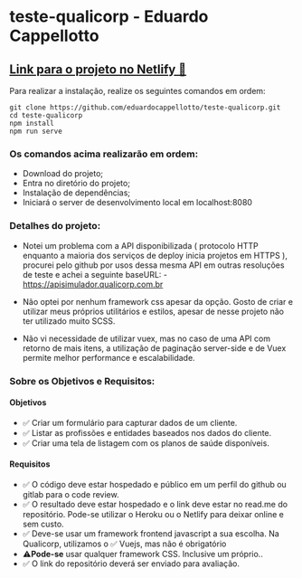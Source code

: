 
# teste-qualicorp - Eduardo Cappellotto

## [Link para o projeto no Netlify 🚀](https://qualicorp-cappellotto.netlify.app/#/)

  
Para realizar a instalação, realize os seguintes comandos em ordem:

```
git clone https://github.com/eduardocappellotto/teste-qualicorp.git
cd teste-qualicorp
npm install
npm run serve

```

  

### Os comandos acima realizarão em ordem: 

 - Download do projeto;
 - Entra no diretório do projeto;
 - Instalação de dependências;
 - Iniciará o server de desenvolvimento local em localhost:8080

### Detalhes do projeto:

 - Notei um problema com a API disponibilizada  ( protocolo HTTP enquanto a maioria dos serviços de deploy  inicia projetos em HTTPS ), procurei pelo github por usos dessa mesma API em outras resoluções de teste e achei a seguinte baseURL:
 -https://apisimulador.qualicorp.com.br 
 
 - Não optei por nenhum framework css apesar da opção. Gosto de criar e utilizar meus próprios utilitários e estilos, apesar de nesse projeto não ter utilizado muito SCSS.
 - Não vi necessidade de utilizar vuex, mas no caso de uma API com retorno de mais itens, a utilização de paginação server-side e de Vuex permite melhor performance e escalabilidade.

### Sobre os Objetivos e Requisitos:
#### Objetivos
 - ✅ Criar um formulário para capturar dados de um cliente.
 - ✅ Listar as profissões e entidades baseados nos dados do cliente.
 - ✅ Criar uma tela de listagem com os planos de saúde disponíveis.
 
#### Requisitos

 - ✅ O código deve estar hospedado e público em um perfil do github ou gitlab para o code review.
 - ✅ O resultado deve estar hospedado e o link deve estar no read.me do repositório. Pode-se utilizar o Heroku ou o Netlify para deixar online e sem custo.
 - ✅ Deve-se usar um framework frontend javascript a sua escolha. Na Qualicorp, utilizamos o ✅ Vuejs, mas não é obrigatório
 -  ⚠️**Pode-se** usar qualquer framework CSS. Inclusive um próprio..
 - ✅ O link do repositório deverá ser enviado para avaliação.
 